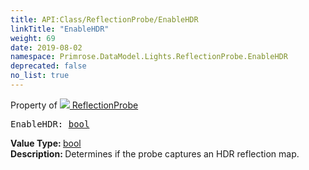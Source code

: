```yaml
---
title: API:Class/ReflectionProbe/EnableHDR
linkTitle: "EnableHDR"
weight: 69
date: 2019-08-02
namespace: Primrose.DataModel.Lights.ReflectionProbe.EnableHDR
deprecated: false
no_list: true
---
```

Property of <a href="/docs/api-reference/Class/ReflectionProbe"><img src="/icons/silk/probe.png"/>&nbsp;ReflectionProbe</a>
<pre class="method-declaration">
EnableHDR: <a class="type" href="/docs/api-reference/System/Primitives#boolean">bool</a></pre>
<b>Value Type: </b>
<a class="type" href="/docs/api-reference/System/Primitives#boolean">bool</a>
<br/>
<b>Description: </b>
Determines if the probe captures an HDR reflection map.

